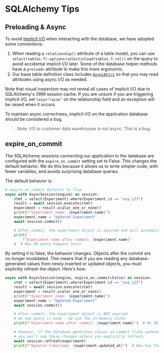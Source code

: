 # SQLAlchemy Tips

## Preloading & Async

To
avoid [Implicit I/O](https://docs.sqlalchemy.org/en/20/orm/extensions/asyncio.html#preventing-implicit-io-when-using-asyncsession)
when interacting with the database, we have adopted some conventions:

1. When reading a `relationship()` attribute of a table model, you can use
   `select(tables.T).options(selectinload(tables.T.rel))`
   on the query to avoid accidental implicit I/O later. Some of the database helper methods have a `preload=` attribute
   to make this more ergonomic.
1. Our base table definition class includes [
   `AsyncAttrs`](https://docs.sqlalchemy.org/en/20/orm/extensions/asyncio.html#sqlalchemy.ext.asyncio.AsyncAttrs)
   so that you may read attributes using async I/O as needed.

Note that visual inspection may not reveal all cases of implicit I/O due to SQLAlchemy's ORM session cache. If you
are unsure if you are triggering implicit I/O, set `lazy="raise"` on the relationship field and an exception will be
raised when it occurs.

To maintain async correctness, implicit I/O on the application database should be considered a bug.

> Note: I/O to customer data warehouses is not async. This is a bug.

## expire_on_commit

The SQLAlchemy sessions connecting our application to the database are configured with the `expire_on_commit` setting
set to False. This changes the default behavior. We do this because it allows us to write simpler code, with
fewer variables, and avoids surprising database queries.

The default behavior is:

```python
# expire_on_commit defaults to True
async with AsyncSession(engine) as session:
    stmt = select(Experiment).where(Experiment.id == "exp_123")
    result = await session.execute(stmt)
    experiment = result.scalar_one_or_none()
    print(f"Experiment name: {experiment.name}")
    experiment.name = "Updated Experiment"
    await session.commit()

    # After commit, the experiment object is expired and will automatically be refreshed
    print(
        f"Experiment name after commit: {experiment.name}"
    )  # New DB query happens here!
```

By setting it to false, the behavior changes. Objects after the commit are no-longer invalidated. This means that if
you are reading any database-generated values from newly inserted or updated objects, you must explicitly refresh the
object. Here's how:

```python
async with AsyncSession(engine, expire_on_commit=False) as session:
    stmt = select(Experiment).where(Experiment.id == "exp_123")
    result = await session.execute(stmt)
    experiment = result.scalar_one_or_none()
    print(f"Experiment name: {experiment.name}")
    experiment.name = "Updated Experiment"
    await session.commit()

    # After commit, the experiment object is NOT expired
    # No new query is made - we use the in-memory state
    print(f"Experiment name after commit: {experiment.name}")  # No DB query!

    # However, if the database generates values on commit (like updated_at timestamps),
    # you won't see those changes unless you explicitly refresh:
    await session.refresh(experiment)
    print(f"Updated timestamp: {experiment.updated_at}")  # Now has the latest DB values
```
